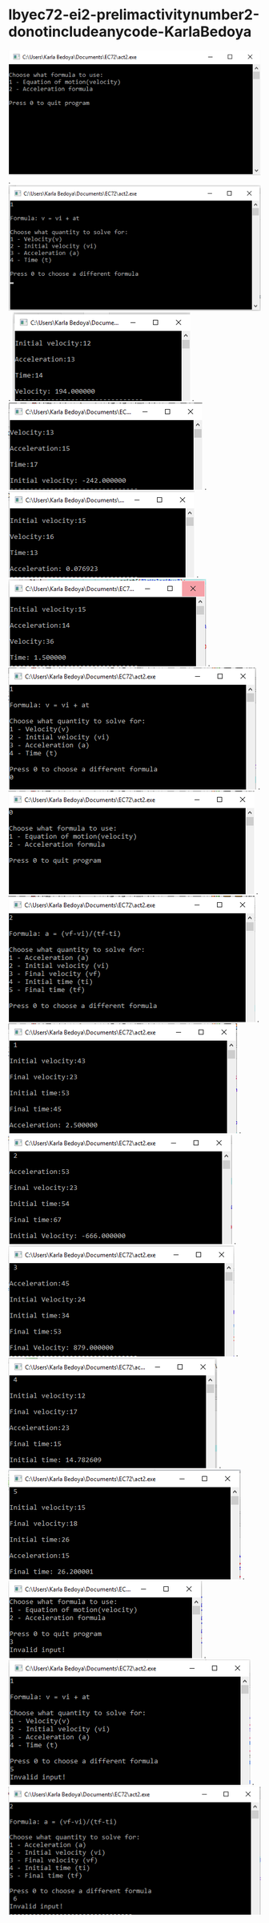 # lbyec72-ei2-prelimactivitynumber2-donotincludeanycode-KarlaBedoya

![](act20.PNG)
.
![](act21.PNG)
.
![](act22.PNG)
.
![](act23.PNG)
.
![](act24.PNG)
.
![](act25.PNG)
.
![](act26.PNG)
.
![](act27.PNG)
.
![](act28.PNG)
.
![](act29.PNG)
.
![](act210.PNG)
.
![](act211.PNG)
.
![](act212.PNG)
.
![](act213.PNG)
.
![](act214.PNG)
.
![](act215.PNG)
.
![](act216.PNG)
